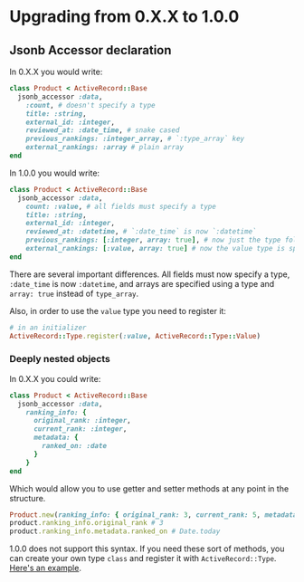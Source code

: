 # Upgrading from 0.X.X to 1.0.0

## Jsonb Accessor declaration

In 0.X.X you would write:

```ruby
class Product < ActiveRecord::Base
  jsonb_accessor :data,
    :count, # doesn't specify a type
    title: :string,
    external_id: :integer,
    reviewed_at: :date_time, # snake cased
    previous_rankings: :integer_array, # `:type_array` key
    external_rankings: :array # plain array
end
```

In 1.0.0 you would write:

```ruby
class Product < ActiveRecord::Base
  jsonb_accessor :data,
    count: :value, # all fields must specify a type
    title: :string,
    external_id: :integer,
    reviewed_at: :datetime, # `:date_time` is now `:datetime`
    previous_rankings: [:integer, array: true], # now just the type followed by `array: true`
    external_rankings: [:value, array: true] # now the value type is specified as well as `array: true`
end
```

There are several important differences. All fields must now specify a type, `:date_time` is now `:datetime`, and arrays are specified using a type and `array: true` instead of `type_array`.

Also, in order to use the `value` type you need to register it:

```ruby
# in an initializer
ActiveRecord::Type.register(:value, ActiveRecord::Type::Value)
```

### Deeply nested objects

In 0.X.X you could write:

```ruby
class Product < ActiveRecord::Base
  jsonb_accessor :data,
    ranking_info: {
      original_rank: :integer,
      current_rank: :integer,
      metadata: {
        ranked_on: :date
      }
    }
end
```

Which would allow you to use getter and setter methods at any point in the structure.

```ruby
Product.new(ranking_info: { original_rank: 3, current_rank: 5, metadata: { ranked_on: Date.today } })
product.ranking_info.original_rank # 3
product.ranking_info.metadata.ranked_on # Date.today
```

1.0.0 does not support this syntax. If you need these sort of methods, you can create your own type `class` and register it with `ActiveRecord::Type`. [Here's an example](http://api.rubyonrails.org/classes/ActiveRecord/Attributes/ClassMethods.html#method-i-attribute).
